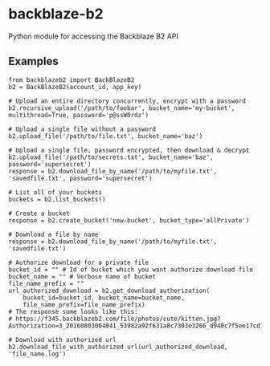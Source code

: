 backblaze-b2
============
Python module for accessing the Backblaze B2 API


Examples
-----
    from backblazeb2 import BackBlazeB2
    b2 = BackBlazeB2(account_id, app_key)

    # Upload an entire directory concurrently, encrypt with a password
    b2.recursive_upload('/path/to/foobar', bucket_name='my-bucket', multithread=True, password='p@ssW0rdz')

    # Upload a single file without a password
    b2.upload_file('/path/to/file.txt', bucket_name='baz')

    # Upload a single file, password encrypted, then download & decrypt
    b2.upload_file('/path/to/secrets.txt', bucket_name='baz', password='supersecret')
    response = b2.download_file_by_name('/path/to/myfile.txt', 'savedfile.txt', password='supersecret')

    # List all of your buckets
    buckets = b2.list_buckets()

    # Create a bucket
    response = b2.create_bucket('new-bucket', bucket_type='allPrivate')

    # Download a file by name
    response = b2.download_file_by_name('/path/to/myfile.txt', 'savedfile.txt')

    # Authorize download for a private file
    bucket_id = "" # Id of bucket which you want authorize download file
    bucket_name = "" # Verbose name of bucket
    file_name_prefix = ""
    url_authorized_download = b2.get_download_authorization(
        bucket_id=bucket_id, bucket_name=bucket_name,
        file_name_prefix=file_name_prefix)
    # The response some looks like this:
    # https://f345.backblazeb2.com/file/photos/cute/kitten.jpg?Authorization=3_20160803004041_53982a92f631a8c7303e3266_d940c7f5ee17cd1de3758aaacf1024188bc0cd0b_000_20160804004041_0006_dnld

    # Download with authorized url
    b2.download_file_with_authorized_url(url_authorized_download, 'file_name.log')
